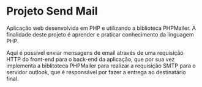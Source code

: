 # Projeto Send Mail

Aplicação web desenvolvida em PHP e utilizando a biblioteca PHPMailer. A finalidade 
deste projeto é aprender e praticar conhecimento da linguagem PHP. 

Aqui é possível enviar mensagens de email através de uma requisição HTTP do front-end para
o back-end da aplicação, que por sua vez implementa a biblitoteca PHPMailer para realizar
a requisição SMTP para o servidor outlook, que é responsável por fazer a entrega ao destinatário
final.
